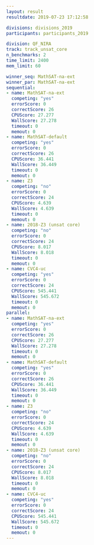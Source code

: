 ```yaml
---
layout: result
resultdate: 2019-07-23 17:12:58

divisions: divisions_2019
participants: participants_2019

division: QF_NIRA
track: track_unsat_core
n_benchmarks: 2
time_limit: 2400
mem_limit: 60

winner_seq: MathSAT-na-ext
winner_par: MathSAT-na-ext
sequential:
- name: MathSAT-na-ext
  competing: "yes"
  errorScore: 0
  correctScore: 26
  CPUScore: 27.277
  WallScore: 27.278
  timeout: 0
  memout: 0
- name: MathSAT-default
  competing: "yes"
  errorScore: 0
  correctScore: 26
  CPUScore: 36.441
  WallScore: 36.449
  timeout: 0
  memout: 0
- name: Z3
  competing: "no"
  errorScore: 0
  correctScore: 24
  CPUScore: 4.639
  WallScore: 4.639
  timeout: 0
  memout: 0
- name: 2018-Z3 (unsat core)
  competing: "no"
  errorScore: 0
  correctScore: 24
  CPUScore: 8.017
  WallScore: 8.018
  timeout: 0
  memout: 0
- name: CVC4-uc
  competing: "yes"
  errorScore: 0
  correctScore: 24
  CPUScore: 545.441
  WallScore: 545.672
  timeout: 0
  memout: 0
parallel:
- name: MathSAT-na-ext
  competing: "yes"
  errorScore: 0
  correctScore: 26
  CPUScore: 27.277
  WallScore: 27.278
  timeout: 0
  memout: 0
- name: MathSAT-default
  competing: "yes"
  errorScore: 0
  correctScore: 26
  CPUScore: 36.441
  WallScore: 36.449
  timeout: 0
  memout: 0
- name: Z3
  competing: "no"
  errorScore: 0
  correctScore: 24
  CPUScore: 4.639
  WallScore: 4.639
  timeout: 0
  memout: 0
- name: 2018-Z3 (unsat core)
  competing: "no"
  errorScore: 0
  correctScore: 24
  CPUScore: 8.017
  WallScore: 8.018
  timeout: 0
  memout: 0
- name: CVC4-uc
  competing: "yes"
  errorScore: 0
  correctScore: 24
  CPUScore: 545.441
  WallScore: 545.672
  timeout: 0
  memout: 0
---
```

